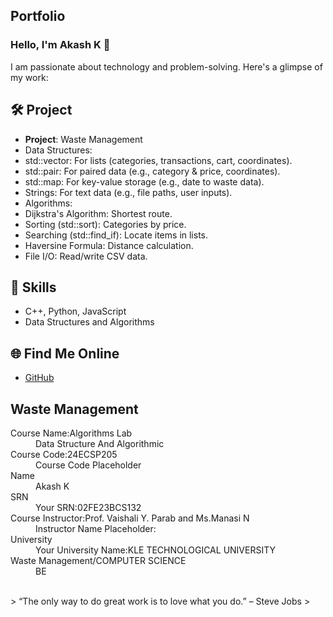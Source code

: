## Portfolio

### Hello, I'm Akash K 👋

I am passionate about technology and problem-solving. Here's a glimpse of my work:

## 🛠️ Project
- **Project**: Waste Management
- Data Structures:
- std::vector: For lists (categories, transactions, cart, coordinates).
- std::pair: For paired data (e.g., category & price, coordinates).
- std::map: For key-value storage (e.g., date to waste data).
- Strings: For text data (e.g., file paths, user inputs).
- Algorithms:
- Dijkstra's Algorithm: Shortest route.
- Sorting (std::sort): Categories by price.
- Searching (std::find_if): Locate items in lists.
- Haversine Formula: Distance calculation.
- File I/O: Read/write CSV data.
  

## 🚀 Skills
- C++, Python, JavaScript
- Data Structures and Algorithms

## 🌐 Find Me Online
- [GitHub](https://github.com/your-github-Akashk132)

## Waste Management

<dl>
<dt>Course Name:Algorithms Lab</dt>
<dd>Data Structure And Algorithmic </dd>
<dt>Course Code:24ECSP205</dt>
<dd>Course Code Placeholder</dd>
<dt>Name</dt>
<dd>Akash K</dd>
<dt>SRN</dt>
<dd>Your SRN:02FE23BCS132</dd>
<dt>Course Instructor:Prof. Vaishali Y. Parab and Ms.Manasi N</dt>
<dd>Instructor Name Placeholder:</dd>
<dt>University</dt>
<dd>Your University Name:KLE TECHNOLOGICAL UNIVERSITY</dd>
<dt>Waste Management/COMPUTER SCIENCE</dt>
<dd>BE </dd>
</dl>


<br> 
> “The only way to do great work is to love what you do.” – Steve Jobs
>
